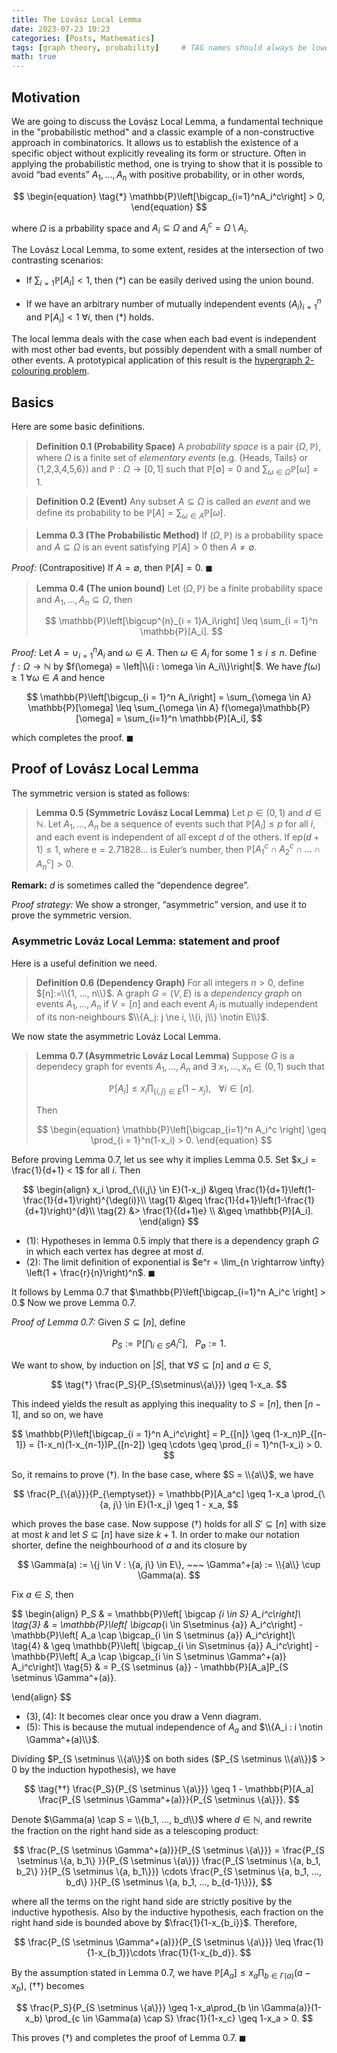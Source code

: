 ```yaml
---
title: The Lovász Local Lemma
date: 2023-07-23 10:23
categories: [Posts, Mathematics]
tags: [graph theory, probability]     # TAG names should always be lowercase
math: true
---
```

## Motivation
We are going to discuss the Lovász Local Lemma, a fundamental technique in the "probabilistic method" and a classic example of a non-constructive approach in combinatorics. It allows us to establish the existence of a specific object without explicitly revealing its form or structure. Often in applying the probabilistic method, one is trying to show that it is possible to avoid “bad events” $A_1, ..., A_n$ with positive probability, or in other words,

$$
\begin{equation}
\tag{*}
    \mathbb{P}\left[\bigcap_{i=1}^nA_i^c\right] > 0,
\end{equation}
$$

where $\Omega$ is a prbability space and  $A_i \subseteq \Omega$ and $A_i^c = \Omega \setminus A_i$.

The Lovász Local Lemma, to some extent, resides at the intersection of two contrasting scenarios:

- If $\sum_{i = 1} \mathbb{P}[A_i]<1$, then (*) can be easily derived using the union bound.

- If we have an arbitrary number of mutually independent events $(A_i)_{i = 1}^n$ and $\mathbb{P}[A_i] < 1~\forall i$, then (*) holds.

The local lemma deals with the case when each bad event is independent with most other
bad events, but possibly dependent with a small number of other events.
A prototypical application of this result is the [hypergraph $2$-colouring problem](https://www.jupiterzw.com/posts/splitting-graphs/#hypergraph-colouring).


## Basics
Here are some basic definitions.

>**Definition 0.1 (Probability Space)**
A *probability space* is a pair $(\Omega, \mathbb{P})$, where $\Omega$ is a finite set of *elementary events* (e.g. {Heads, Tails} or {1,2,3,4,5,6}) and $\mathbb{P}:\Omega \to [0,1]$ such that $\mathbb{P}[\emptyset] = 0$ and  $\sum_{\omega \in \Omega} \mathbb{P}[\omega] = 1$.

>**Definition 0.2 (Event)**
Any subset $A \subseteq \Omega$ is called an *event* and we define its probability to be $\mathbb{P}[A] = \sum_{\omega \in A}\mathbb{P}[\omega]$.

>**Lemma 0.3 (The Probabilistic Method)**
 If $(\Omega, \mathbb{P})$ is a probability space and $A⊆\Omega$ is an event satisfying $\mathbb{P}[A]>0$ then $A \ne ∅$.

 *Proof:*
 (Contrapositive) If $A=∅$, then $\mathbb{P}[A]=0$. ◼

 >**Lemma 0.4 (The union bound)**
 Let $(\Omega, \mathbb{P})$ be a finite probability space and $A_1, ..., A_n \subseteq \Omega$, then
 >
 >$$
    \mathbb{P}\left[\bigcup^{n}_{i = 1}A_i\right] \leq \sum_{i = 1}^n \mathbb{P}[A_i].
 $$

 *Proof:*
 Let $A = \cup_{i = 1}^nA_i$ and $\omega \in A$. Then $\omega \in A_i$ for some $1 \leq i \leq n$. Define $f:\Omega \to \mathbb{N}$ by $f(\omega) = \left|\\{i : \omega \in A_i\\}\right|$. We have $f(\omega) \geq 1 ~\forall \omega \in A$ and hence

 $$
    \mathbb{P}\left[\bigcup_{i = 1}^n A_i\right] = \sum_{\omega \in A} \mathbb{P}[\omega] \leq \sum_{\omega \in A} f(\omega)\mathbb{P}[\omega] = \sum_{i=1}^n \mathbb{P}[A_i],
 $$ 

which completes the proof. ◼

## Proof of Lovász Local Lemma

The symmetric version is stated as follows:

>**Lemma 0.5 (Symmetric Lovász Local Lemma)**
Let $p \in (0,1)$ and $d \in \mathbb{N}$. 
Let $A_1,..., A_n$ be a sequence of events such that $\mathbb{P}[A_i] \leq p$ for all $i$, and each event is independent of all except $d$ of the others.
If $\text{e}p(d + 1) \leq 1$, where $\text{e}=2.71828...$ is Euler’s number, then $\mathbb{P}[A_1^c\cap A_2^c \cap ... \cap A_n^c] > 0$.

**Remark:** $d$ is sometimes called the “dependence degree”.

*Proof strategy:* We show a stronger, “asymmetric” version, and use it to prove the symmetric version.

### Asymmetric Lováz Local Lemma: statement and proof

Here is a useful definition we need.

>**Definition 0.6 (Dependency Graph)**
For all integers $n > 0$, define $[n]:=\\{1, ..., n\\}$.
A graph $G = (V, E)$ is a *dependency graph* on events $A_1, ..., A_n$ if $V = [n]$ and each event $A_i$ is mutually independent of its non-neighbours $\\{A_j: j \ne i, \\{i, j\\} \notin E\\}$.

We now state the asymmetric Lováz Local Lemma.

>**Lemma 0.7 (Asymmetric Lováz Local Lemma)**
Suppose $G$ is a dependecy graph for events $A_1, ...,A_n$ and $\exists~x_1, ..., x_n \in (0,1)$ such that
>
>$$
    \begin{equation}
        \mathbb{P}[A_i] \leq x_i \prod_{\{i,j\} \in E}(1-x_j), ~~~\forall i \in [n].
    \end{equation}
$$
>
>Then
>
>$$
    \begin{equation}
        \mathbb{P}\left[\bigcap_{i=1}^n A_i^c \right] \geq  \prod_{i = 1}^n(1-x_i) > 0.
    \end{equation}
$$

Before proving Lemma 0.7, let us see why it implies Lemma 0.5. 
Set $x_i = \frac{1}{d+1} < 1$ for all $i$. 
Then

$$
\begin{align}
    x_i \prod_{\{i,j\} \in E}(1-x_j) &\geq \frac{1}{d+1}\left(1-\frac{1}{d+1}\right)^{\deg(i)}\\ \tag{1}
    &\geq \frac{1}{d+1}\left(1-\frac{1}{d+1}\right)^{d}\\ \tag{2}
    &> \frac{1}{(d+1)e} \\
    &\geq \mathbb{P}[A_i].
\end{align}
$$
- $(1):$ Hypotheses in lemma 0.5 imply that there is a dependency graph $G$ in which each vertex has degree at most $d$. 
- $(2):$ The limit definition of exponential is $e^r = \lim_{n \rightarrow \infty} \left(1 + \frac{r}{n}\right)^n$. ◼

It follows by Lemma 0.7 that $\mathbb{P}\left[\bigcap_{i=1}^n A_i^c \right] > 0.$ Now we prove Lemma 0.7. 

*Proof of Lemma 0.7:*
Given $S \subseteq [n]$, define

$$
    P_S:=\mathbb{P}\left[\bigcap_{i \in S}A_i^c\right], ~~~ P_{\emptyset}:=1.
$$

We want to show, by induction on $|S|$, 
that $\forall S \subseteq [n]$ and $a\in S$, 

$$
    \tag{†}
    \frac{P_S}{P_{S\setminus\{a\}}} \geq 1-x_a.
$$

This indeed yields the result as applying this inequality to $S = [n]$,
then $[n-1]$, and so on, we have

$$
    \mathbb{P}\left[\bigcap_{i = 1}^n A_i^c\right] =
    P_{[n]} \geq (1-x_n)P_{[n-1]} = 
    (1-x_n)(1-x_{n-1})P_{[n-2]} \geq \cdots \geq
    \prod_{i = 1}^n(1-x_i) > 0.
$$

So, it remains to prove $(†)$. 
In the base case, where $S = \\{a\\}$, we have

$$
    \frac{P_{\{a\}}}{P_{\emptyset}} = \mathbb{P}[A_a^c] \geq 1-x_a \prod_{\{a, j\} \in E}(1-x_j) \geq 1 - x_a,
$$

 which proves the base case. Now suppose $(†)$ holds for all $S' \subseteq [n]$ with size at most $k$ and let $S \subseteq [n]$ have size $k + 1$.
 In order to make our notation shorter, define the neighbourhood of $a$ and its closure by

 $$
    \Gamma(a) := \{j \in V : \{a, j\} \in E\}, ~~~ \Gamma^+(a) := \\{a\\} \cup \Gamma(a).
 $$

 Fix $a \in S$, then

 $$
 \begin{align}
    P_S & = \mathbb{P}\left[ \bigcap _{i \in S} A_i^c\right]\\ \tag{3}
    & = \mathbb{P}\left[ \bigcap_{i \in S\setminus \{a\}} A_i^c\right] - \mathbb{P}\left[ A_a \cap \bigcap_{i \in S \setminus \{a\}} A_i^c\right]\\ \tag{4}
    & \geq  \mathbb{P}\left[ \bigcap_{i \in S\setminus \{a\}} A_i^c\right] - \mathbb{P}\left[ A_a \cap \bigcap_{i \in S \setminus \Gamma^+(a)} A_i^c\right]\\ \tag{5}
    & = P_{S \setminus \{a\}} - \mathbb{P}[A_a]P_{S \setminus \Gamma^+(a)}.

 \end{align}
 $$

 - $(3), (4):$ It becomes clear once you draw a Venn diagram.
 - $(5):$ This is because the mutual independence of $A_a$ and $\\{A_i : i \notin \Gamma^+(a)\\}$. 

 Dividing $P_{S \setminus \\{a\\}}$ on both sides ($P_{S \setminus \\{a\\}}$ > 0 by the induction hypothesis), we have

 $$ \tag{††}
    \frac{P_S}{P_{S \setminus \{a\}}} \geq 1 - \mathbb{P}[A_a] \frac{P_{S \setminus \Gamma^+(a)}}{P_{S \setminus \{a\}}}.
 $$

 Denote $\Gamma(a) \cap S = \\{b_1, ..., b_d\\}$ where $d \in \mathbb{N}$,
 and rewrite the fraction on the right hand side as a telescoping product:

 $$
    \frac{P_{S \setminus \Gamma^+(a)}}{P_{S \setminus \{a\}}} = \frac{P_{S \setminus \{a, b_1\} }}{P_{S \setminus \{a\}}} \frac{P_{S \setminus \{a, b_1, b_2\} }}{P_{S \setminus \{a, b_1\}}} \cdots \frac{P_{S \setminus \{a, b_1, ..., b_d\} }}{P_{S \setminus \{a, b_1, ..., b_{d-1}\}}}, 
 $$

 where all the terms on the right hand side are strictly positive by the inductive hypothesis.
 Also by the inductive hypothesis, each fraction on the right hand side is bounded above by $\frac{1}{1-x_{b_i}}$. Therefore,

 $$
    \frac{P_{S \setminus \Gamma^+(a)}}{P_{S \setminus \{a\}}} \leq \frac{1}{1-x_{b_1}}\cdots \frac{1}{1-x_{b_d}}. 
 $$

 By the assumption stated in Lemma 0.7, we have $\mathbb{P}[A_a] \leq x_a \prod_{b \in \Gamma(a)} (a-x_b)$, $(††)$ becomes

 $$
    \frac{P_S}{P_{S \setminus \{a\}}} \geq 1-x_a\prod_{b \in \Gamma(a)}(1-x_b) \prod_{c \in \Gamma(a) \cap S} \frac{1}{1-x_c} \geq 1-x_a > 0. 
 $$

 This proves $(†)$ and completes the proof of Lemma 0.7. ◼